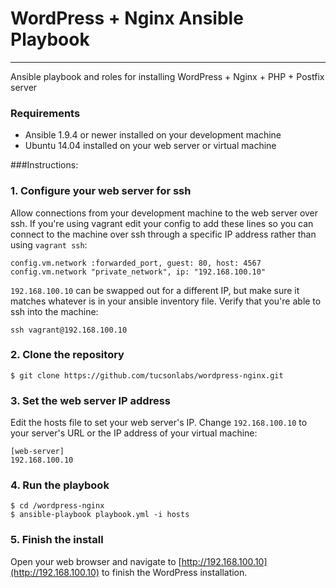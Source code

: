 # WordPress + Nginx Ansible Playbook
---
Ansible playbook and roles for installing WordPress + Nginx + PHP + Postfix server

### Requirements
- Ansible 1.9.4 or newer installed on your development machine
- Ubuntu 14.04 installed on your web server or virtual machine

###Instructions:

### 1. Configure your web server for ssh

Allow connections from your development machine to the web server over ssh. If you're using vagrant edit your config to add these lines so you can connect to the machine over ssh through a specific IP address rather than using `vagrant ssh`:

```
config.vm.network :forwarded_port, guest: 80, host: 4567
config.vm.network "private_network", ip: "192.168.100.10"
```

`192.168.100.10` can be swapped out for a different IP, but make sure it matches whatever is in your ansible inventory file. Verify that you're able to ssh into the machine:

`ssh vagrant@192.168.100.10`

### 2. Clone the repository

```
$ git clone https://github.com/tucsonlabs/wordpress-nginx.git
```

### 3. Set the web server IP address

Edit the hosts file to set your web server's IP. Change `192.168.100.10` to your server's URL or the IP address of your virtual machine:

```
[web-server]
192.168.100.10
```

### 4. Run the playbook

```
$ cd /wordpress-nginx
$ ansible-playbook playbook.yml -i hosts
```

### 5. Finish the install

Open your web browser and navigate to [http://192.168.100.10](http://192.168.100.10) to finish the WordPress installation.
